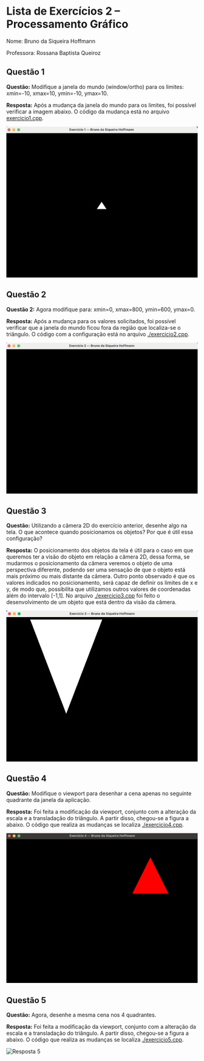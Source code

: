 # Lista de Exercícios 2 – Processamento Gráfico

Nome: Bruno da Siqueira Hoffmann

Professora: Rossana Baptista Queiroz

## Questão 1

**Questão:** Modifique a janela do mundo (window/ortho) para os limites: xmin=-10, xmax=10,
ymin=-10, ymax=10.


**Resposta:** Após a mudança da janela do mundo para os limites, foi possível verificar a imagem abaixo. O código da mudança está no arquivo [exercicio1.cpp](./exercicio1.cpp).

![Resposta 1](./content/exercicio1.png)


## Questão 2

**Questão 2:** Agora modifique para: xmin=0, xmax=800, ymin=600, ymax=0.

**Resposta:** Após a mudança para os valores solicitados, foi possível verificar que a janela do mundo ficou fora da região que localiza-se o triângulo. O código com a configuração está no arquivo [./exercicio2.cpp](./exercicio2.cpp).

![Resposta 2](./content/exercicio2.png)

## Questão 3

**Questão:** Utilizando a câmera 2D do exercício anterior, desenhe algo na tela. O que acontece
quando posicionamos os objetos? Por que é útil essa configuração?

**Resposta:** O posicionamento dos objetos da tela é útil para o caso em que queremos ter a visão do objeto em relação a câmera 2D, dessa forma, se mudarmos o posicionamento da câmera veremos o objeto de uma perspectiva diferente, podendo ser uma sensação de que o objeto está mais próximo ou mais distante da câmera. Outro ponto observado é que os valores indicados no posicionamento, será capaz de definir os limites de x e y, de modo que, possibilita que utilizamos outros valores de coordenadas além do intervalo [-1,1]. No arquivo [./exercicio3.cpp](./exercicio3.cpp) foi feito o desenvolvimento de um objeto que está dentro da visão da câmera.

![Resposta 3](./content/exercicio3.png)

## Questão 4

**Questão:** Modifique o viewport para desenhar a cena apenas no seguinte quadrante da janela
da aplicação.

**Resposta:** Foi feita a modificação da viewport, conjunto com a alteração da escala e a transladação do triângulo. A partir disso, chegou-se a figura a abaixo. O código que realiza as mudanças se localiza [./exercicio4.cpp](./exercicio4.cpp).


![Exercício 4](./content/exercicio4.png)

## Questão 5

**Questão:** Agora, desenhe a mesma cena nos 4 quadrantes.

**Resposta:** Foi feita a modificação da viewport, conjunto com a alteração da escala e a transladação do triângulo. A partir disso, chegou-se a figura a abaixo. O código que realiza as mudanças se localiza [./exercicio5.cpp](./exercicio5.cpp).

![Resposta 5](./content/exercício5.png)